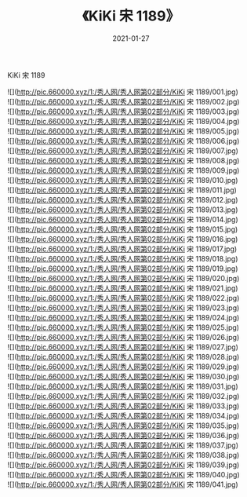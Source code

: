 ﻿---
layout: post
title:  《KiKi 宋 1189》
date:   2021-01-27
img: http://pic.660000.xyz/1:/秀人网/秀人网第02部分/KiKi 宋 1189/000.jpg
categories: [美女, 清纯, 唯美]
---

KiKi 宋 1189

  ![](http://pic.660000.xyz/1:/秀人网/秀人网第02部分/KiKi 宋 1189/001.jpg) <br> ![](http://pic.660000.xyz/1:/秀人网/秀人网第02部分/KiKi 宋 1189/002.jpg) <br> ![](http://pic.660000.xyz/1:/秀人网/秀人网第02部分/KiKi 宋 1189/003.jpg) <br> ![](http://pic.660000.xyz/1:/秀人网/秀人网第02部分/KiKi 宋 1189/004.jpg) <br> ![](http://pic.660000.xyz/1:/秀人网/秀人网第02部分/KiKi 宋 1189/005.jpg) <br> ![](http://pic.660000.xyz/1:/秀人网/秀人网第02部分/KiKi 宋 1189/006.jpg) <br> ![](http://pic.660000.xyz/1:/秀人网/秀人网第02部分/KiKi 宋 1189/007.jpg) <br> ![](http://pic.660000.xyz/1:/秀人网/秀人网第02部分/KiKi 宋 1189/008.jpg) <br> ![](http://pic.660000.xyz/1:/秀人网/秀人网第02部分/KiKi 宋 1189/009.jpg) <br> ![](http://pic.660000.xyz/1:/秀人网/秀人网第02部分/KiKi 宋 1189/010.jpg) <br> ![](http://pic.660000.xyz/1:/秀人网/秀人网第02部分/KiKi 宋 1189/011.jpg) <br> ![](http://pic.660000.xyz/1:/秀人网/秀人网第02部分/KiKi 宋 1189/012.jpg) <br> ![](http://pic.660000.xyz/1:/秀人网/秀人网第02部分/KiKi 宋 1189/013.jpg) <br> ![](http://pic.660000.xyz/1:/秀人网/秀人网第02部分/KiKi 宋 1189/014.jpg) <br> ![](http://pic.660000.xyz/1:/秀人网/秀人网第02部分/KiKi 宋 1189/015.jpg) <br> ![](http://pic.660000.xyz/1:/秀人网/秀人网第02部分/KiKi 宋 1189/016.jpg) <br> ![](http://pic.660000.xyz/1:/秀人网/秀人网第02部分/KiKi 宋 1189/017.jpg) <br> ![](http://pic.660000.xyz/1:/秀人网/秀人网第02部分/KiKi 宋 1189/018.jpg) <br> ![](http://pic.660000.xyz/1:/秀人网/秀人网第02部分/KiKi 宋 1189/019.jpg) <br> ![](http://pic.660000.xyz/1:/秀人网/秀人网第02部分/KiKi 宋 1189/020.jpg) <br> ![](http://pic.660000.xyz/1:/秀人网/秀人网第02部分/KiKi 宋 1189/021.jpg) <br> ![](http://pic.660000.xyz/1:/秀人网/秀人网第02部分/KiKi 宋 1189/022.jpg) <br> ![](http://pic.660000.xyz/1:/秀人网/秀人网第02部分/KiKi 宋 1189/023.jpg) <br> ![](http://pic.660000.xyz/1:/秀人网/秀人网第02部分/KiKi 宋 1189/024.jpg) <br> ![](http://pic.660000.xyz/1:/秀人网/秀人网第02部分/KiKi 宋 1189/025.jpg) <br> ![](http://pic.660000.xyz/1:/秀人网/秀人网第02部分/KiKi 宋 1189/026.jpg) <br> ![](http://pic.660000.xyz/1:/秀人网/秀人网第02部分/KiKi 宋 1189/027.jpg) <br> ![](http://pic.660000.xyz/1:/秀人网/秀人网第02部分/KiKi 宋 1189/028.jpg) <br> ![](http://pic.660000.xyz/1:/秀人网/秀人网第02部分/KiKi 宋 1189/029.jpg) <br> ![](http://pic.660000.xyz/1:/秀人网/秀人网第02部分/KiKi 宋 1189/030.jpg) <br> ![](http://pic.660000.xyz/1:/秀人网/秀人网第02部分/KiKi 宋 1189/031.jpg) <br> ![](http://pic.660000.xyz/1:/秀人网/秀人网第02部分/KiKi 宋 1189/032.jpg) <br> ![](http://pic.660000.xyz/1:/秀人网/秀人网第02部分/KiKi 宋 1189/033.jpg) <br> ![](http://pic.660000.xyz/1:/秀人网/秀人网第02部分/KiKi 宋 1189/034.jpg) <br> ![](http://pic.660000.xyz/1:/秀人网/秀人网第02部分/KiKi 宋 1189/035.jpg) <br> ![](http://pic.660000.xyz/1:/秀人网/秀人网第02部分/KiKi 宋 1189/036.jpg) <br> ![](http://pic.660000.xyz/1:/秀人网/秀人网第02部分/KiKi 宋 1189/037.jpg) <br> ![](http://pic.660000.xyz/1:/秀人网/秀人网第02部分/KiKi 宋 1189/038.jpg) <br> ![](http://pic.660000.xyz/1:/秀人网/秀人网第02部分/KiKi 宋 1189/039.jpg) <br> ![](http://pic.660000.xyz/1:/秀人网/秀人网第02部分/KiKi 宋 1189/040.jpg) <br> ![](http://pic.660000.xyz/1:/秀人网/秀人网第02部分/KiKi 宋 1189/041.jpg) <br>